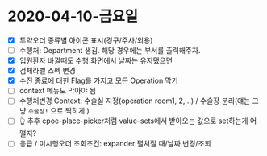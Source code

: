 # 2020-04-10-금요일
- [x] 투약오더 종류별 아이콘 표시(경구/주사/외용)
- [ ] 수행처: Department 생김. 해당 경우에는 부서를 출력해주자.
- [x] 입원환자 바뀔때도 수행 화면에서 날짜는 유지됐으면
- [x] 검체라벨 스펙 변경
- [x] 수진 종료에 대한 Flag를 가지고 모든 Operation 막기
- [ ] context 메뉴도 막아야 됨
- [ ] 수행처변경 Context: 수술실 지정(operation room1, 2, ..) / 수술장 분리(얘는 그냥 `수술장!` 으로 찍히게 )
- [ ] 👆 추후 cpoe-place-picker처럼 value-sets에서 받아오는 값으로 set하는게 어떨지?
- [ ] 응급 / 미시행오더 조회조건: expander 펼쳐질 때/날짜 변경/조회